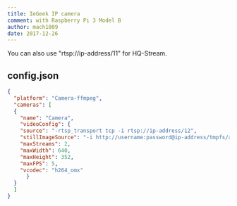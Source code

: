```yaml
---
title: IeGeek IP camera
comment: with Raspberry Pi 3 Model B
author: mach1009
date: 2017-12-26
---
```

You can also use "rtsp://ip-address/11" for HQ-Stream.

## config.json

```json
{
  "platform": "Camera-ffmpeg",
  "cameras": [
  {
    "name": "Camera",
    "videoConfig": {
    "source": "-rtsp_transport tcp -i rtsp://ip-address/12",
    "stillImageSource": "-i http://username:password@ip-address/tmpfs/auto.jpg",
    "maxStreams": 2,
    "maxWidth": 640,
    "maxHeight": 352,
    "maxFPS": 5,
    "vcodec": "h264_omx"
      }
  }
  ]
}
```
